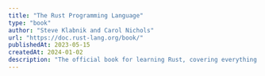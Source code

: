 ```yaml
---
title: "The Rust Programming Language"
type: "book"
author: "Steve Klabnik and Carol Nichols"
url: "https://doc.rust-lang.org/book/"
publishedAt: 2023-05-15
createdAt: 2024-01-02
description: "The official book for learning Rust, covering everything from basic syntax to advanced concepts"
---
```

